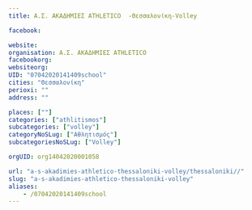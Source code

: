 ```yaml
---
title: Α.Σ. ΑΚΑΔΗΜΙΕΣ ΑTHLETICO  -Θεσσαλονίκη-Volley

facebook:

website:
organisation: Α.Σ. ΑΚΑΔΗΜΙΕΣ ΑTHLETICO  
facebookorg:
websiteorg:
UID: "07042020141409school"
cities: "Θεσσαλονίκη"
perioxi: ""
address: ""

places: [""]
categories: ["athlitismos"]
subcategories: ["volley"]
categoryNoSLug: ["Αθλητισμός"]
subcategoriesNoSLug: ["Volley"]

orgUID: org14042020001058

url: "a-s-akadimies-athletico-thessaloniki-volley/thessaloniki//"
slug: "a-s-akadimies-athletico-thessaloniki-volley"
aliases:
    - /07042020141409school
---
```





